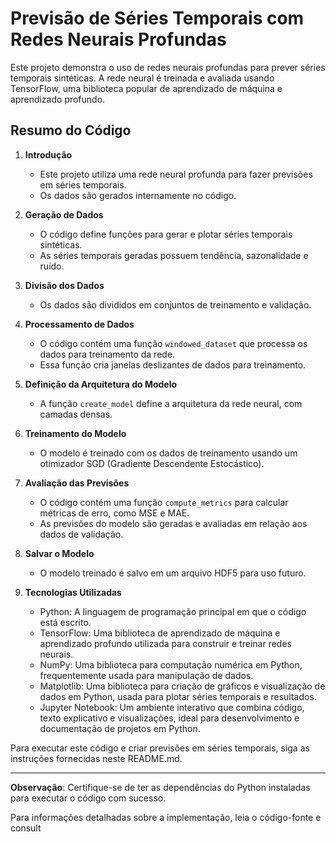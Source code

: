 # Previsão de Séries Temporais com Redes Neurais Profundas

Este projeto demonstra o uso de redes neurais profundas para prever séries temporais sintéticas. A rede neural é treinada e avaliada usando TensorFlow, uma biblioteca popular de aprendizado de máquina e aprendizado profundo. 

## Resumo do Código

1. **Introdução**
   - Este projeto utiliza uma rede neural profunda para fazer previsões em séries temporais.
   - Os dados são gerados internamente no código.

2. **Geração de Dados**
   - O código define funções para gerar e plotar séries temporais sintéticas.
   - As séries temporais geradas possuem tendência, sazonalidade e ruído.

3. **Divisão dos Dados**
   - Os dados são divididos em conjuntos de treinamento e validação.

4. **Processamento de Dados**
   - O código contém uma função `windowed_dataset` que processa os dados para treinamento da rede.
   - Essa função cria janelas deslizantes de dados para treinamento.

5. **Definição da Arquitetura do Modelo**
   - A função `create_model` define a arquitetura da rede neural, com camadas densas.

6. **Treinamento do Modelo**
   - O modelo é treinado com os dados de treinamento usando um otimizador SGD (Gradiente Descendente Estocástico).

7. **Avaliação das Previsões**
   - O código contém uma função `compute_metrics` para calcular métricas de erro, como MSE e MAE.
   - As previsões do modelo são geradas e avaliadas em relação aos dados de validação.

8. **Salvar o Modelo**
   - O modelo treinado é salvo em um arquivo HDF5 para uso futuro.

9. **Tecnologias Utilizadas**
   - Python: A linguagem de programação principal em que o código está escrito.
   - TensorFlow: Uma biblioteca de aprendizado de máquina e aprendizado profundo utilizada para construir e treinar redes neurais.
   - NumPy: Uma biblioteca para computação numérica em Python, frequentemente usada para manipulação de dados.
   - Matplotlib: Uma biblioteca para criação de gráficos e visualização de dados em Python, usada para plotar séries temporais e resultados.
   - Jupyter Notebook: Um ambiente interativo que combina código, texto explicativo e visualizações, ideal para desenvolvimento e documentação de projetos em Python.

Para executar este código e criar previsões em séries temporais, siga as instruções fornecidas neste README.md.

---

**Observação**: Certifique-se de ter as dependências do Python instaladas para executar o código com sucesso.

Para informações detalhadas sobre a implementação, leia o código-fonte e consult
